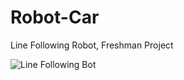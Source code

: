 # Robot-Car
Line Following Robot, Freshman Project

![Line Following Bot](https://user-images.githubusercontent.com/43974328/153328631-2dc01f18-2a25-41c4-802f-cc035975ecf7.jpg)
